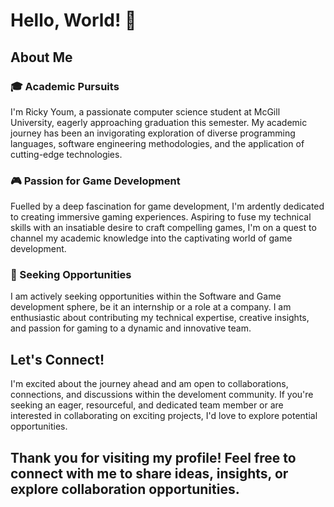 # Hello, World! 👋

## About Me

### 🎓 Academic Pursuits
I'm Ricky Youm, a passionate computer science student at McGill University, eagerly approaching graduation this semester. My academic journey has been an invigorating exploration of diverse programming languages, software engineering methodologies, and the application of cutting-edge technologies.

### 🎮 Passion for Game Development
Fuelled by a deep fascination for game development, I'm ardently dedicated to creating immersive gaming experiences. Aspiring to fuse my technical skills with an insatiable desire to craft compelling games, I'm on a quest to channel my academic knowledge into the captivating world of game development.

### 🚀 Seeking Opportunities
I am actively seeking opportunities within the Software and Game development sphere, be it an internship or a role at a company. I am enthusiastic about contributing my technical expertise, creative insights, and passion for gaming to a dynamic and innovative team.

## Let's Connect!

I'm excited about the journey ahead and am open to collaborations, connections, and discussions within the develoment community. If you're seeking an eager, resourceful, and dedicated team member or are interested in collaborating on exciting projects, I'd love to explore potential opportunities.

Thank you for visiting my profile! Feel free to connect with me to share ideas, insights, or explore collaboration opportunities.
---
